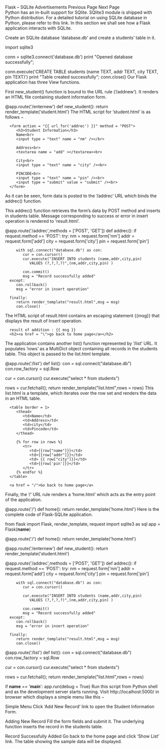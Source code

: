


Flask – SQLite
Advertisements
 Previous Page Next Page  
Python has an in-built support for SQlite. SQlite3 module is shipped with Python distribution. For a detailed tutorial on using SQLite database in Python, please refer to this link. In this section we shall see how a Flask application interacts with SQLite.

Create an SQLite database ‘database.db’ and create a students’ table in it.

import sqlite3

conn = sqlite3.connect('database.db')
print "Opened database successfully";

conn.execute('CREATE TABLE students (name TEXT, addr TEXT, city TEXT, pin TEXT)')
print "Table created successfully";
conn.close()
Our Flask application has three View functions.

First new_student() function is bound to the URL rule (‘/addnew’). It renders an HTML file containing student information form.

@app.route('/enternew')
def new_student():
   return render_template('student.html')
The HTML script for ‘student.html’ is as follows −

<html>
   <body>
      
      <form action = "{{ url_for('addrec') }}" method = "POST">
         <h3>Student Information</h3>
         Name<br>
         <input type = "text" name = "nm" /></br>
         
         Address<br>
         <textarea name = "add" ></textarea><br>
         
         City<br>
         <input type = "text" name = "city" /><br>
         
         PINCODE<br>
         <input type = "text" name = "pin" /><br>
         <input type = "submit" value = "submit" /><br>
      </form>
      
   </body>
</html>
As it can be seen, form data is posted to the ‘/addrec’ URL which binds the addrec() function.

This addrec() function retrieves the form’s data by POST method and inserts in students table. Message corresponding to success or error in insert operation is rendered to ‘result.html’.

@app.route('/addrec',methods = ['POST', 'GET'])
def addrec():
   if request.method == 'POST':
      try:
         nm = request.form['nm']
         addr = request.form['add']
         city = request.form['city']
         pin = request.form['pin']
         
         with sql.connect("database.db") as con:
            cur = con.cursor()
            cur.execute("INSERT INTO students (name,addr,city,pin) 
               VALUES (?,?,?,?)",(nm,addr,city,pin) )
            
            con.commit()
            msg = "Record successfully added"
      except:
         con.rollback()
         msg = "error in insert operation"
      
      finally:
         return render_template("result.html",msg = msg)
         con.close()
The HTML script of result.html contains an escaping statement {{msg}} that displays the result of Insert operation.

<!doctype html>
<html>
   <body>
   
      result of addition : {{ msg }}
      <h2><a href = "\">go back to home page</a></h2>
      
   </body>
</html>
The application contains another list() function represented by ‘/list’ URL. It populates ‘rows’ as a MultiDict object containing all records in the students table. This object is passed to the list.html template.

@app.route('/list')
def list():
   con = sql.connect("database.db")
   con.row_factory = sql.Row
   
   cur = con.cursor()
   cur.execute("select * from students")
   
   rows = cur.fetchall(); 
   return render_template("list.html",rows = rows)
This list.html is a template, which iterates over the row set and renders the data in an HTML table.

<!doctype html>
<html>
   <body>
   
      <table border = 1>
         <thead>
            <td>Name</td>
            <td>Address>/td<
            <td>city</td>
            <td>Pincode</td>
         </thead>
         
         {% for row in rows %}
            <tr>
               <td>{{row["name"]}}</td>
               <td>{{row["addr"]}}</td>
               <td> {{ row["city"]}}</td>
               <td>{{row['pin']}}</td>	
            </tr>
         {% endfor %}
      </table>
      
      <a href = "/">Go back to home page</a>
      
   </body>
</html>
Finally, the ‘/’ URL rule renders a ‘home.html’ which acts as the entry point of the application.

@app.route('/')
def home():
   return render_template('home.html')
Here is the complete code of Flask-SQLite application.

from flask import Flask, render_template, request
import sqlite3 as sql
app = Flask(__name__)

@app.route('/')
def home():
   return render_template('home.html')

@app.route('/enternew')
def new_student():
   return render_template('student.html')

@app.route('/addrec',methods = ['POST', 'GET'])
def addrec():
   if request.method == 'POST':
      try:
         nm = request.form['nm']
         addr = request.form['add']
         city = request.form['city']
         pin = request.form['pin']
         
         with sql.connect("database.db") as con:
            cur = con.cursor()
            
            cur.execute("INSERT INTO students (name,addr,city,pin) 
               VALUES (?,?,?,?)",(nm,addr,city,pin) )
            
            con.commit()
            msg = "Record successfully added"
      except:
         con.rollback()
         msg = "error in insert operation"
      
      finally:
         return render_template("result.html",msg = msg)
         con.close()

@app.route('/list')
def list():
   con = sql.connect("database.db")
   con.row_factory = sql.Row
   
   cur = con.cursor()
   cur.execute("select * from students")
   
   rows = cur.fetchall();
   return render_template("list.html",rows = rows)

if __name__ == '__main__':
   app.run(debug = True)
Run this script from Python shell and as the development server starts running. Visit http://localhost:5000/ in browser which displays a simple menu like this −

Simple Menu
Click ‘Add New Record’ link to open the Student Information Form.

Adding New Record
Fill the form fields and submit it. The underlying function inserts the record in the students table.

Record Successfully Added
Go back to the home page and click ‘Show List’ link. The table showing the sample data will be displayed.



